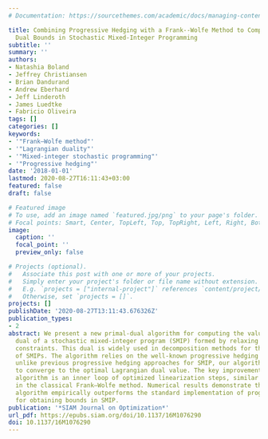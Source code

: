 ```yaml
---
# Documentation: https://sourcethemes.com/academic/docs/managing-content/

title: Combining Progressive Hedging with a Frank--Wolfe Method to Compute Lagrangian
  Dual Bounds in Stochastic Mixed-Integer Programming
subtitle: ''
summary: ''
authors:
- Natashia Boland
- Jeffrey Christiansen
- Brian Dandurand
- Andrew Eberhard
- Jeff Linderoth
- James Luedtke
- Fabricio Oliveira
tags: []
categories: []
keywords: 
- '"Frank–Wolfe method"'
- '"Lagrangian duality"'
- '"Mixed-integer stochastic programming"'
- '"Progressive hedging"'
date: '2018-01-01'
lastmod: 2020-08-27T16:11:43+03:00
featured: false
draft: false

# Featured image
# To use, add an image named `featured.jpg/png` to your page's folder.
# Focal points: Smart, Center, TopLeft, Top, TopRight, Left, Right, BottomLeft, Bottom, BottomRight.
image:
  caption: ''
  focal_point: ''
  preview_only: false

# Projects (optional).
#   Associate this post with one or more of your projects.
#   Simply enter your project's folder or file name without extension.
#   E.g. `projects = ["internal-project"]` references `content/project/deep-learning/index.md`.
#   Otherwise, set `projects = []`.
projects: []
publishDate: '2020-08-27T13:11:43.676326Z'
publication_types:
- 2
abstract: We present a new primal-dual algorithm for computing the value of the Lagrangian
  dual of a stochastic mixed-integer program (SMIP) formed by relaxing its nonanticipativity
  constraints. This dual is widely used in decomposition methods for the solution
  of SMIPs. The algorithm relies on the well-known progressive hedging method, but
  unlike previous progressive hedging approaches for SMIP, our algorithm can be shown
  to converge to the optimal Lagrangian dual value. The key improvement in the new
  algorithm is an inner loop of optimized linearization steps, similar to those taken
  in the classical Frank–Wolfe method. Numerical results demonstrate that our new
  algorithm empirically outperforms the standard implementation of progressive hedging
  for obtaining bounds in SMIP.
publication: '*SIAM Journal on Optimization*'
url_pdf: https://epubs.siam.org/doi/10.1137/16M1076290
doi: 10.1137/16M1076290
---
```

